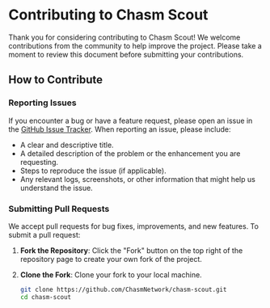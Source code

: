 # Contributing to Chasm Scout

Thank you for considering contributing to Chasm Scout!
We welcome contributions from the community to help improve the project.
Please take a moment to review this document before submitting your contributions.

## How to Contribute

### Reporting Issues

If you encounter a bug or have a feature request, please open an issue
in the [GitHub Issue Tracker](https://github.com/ChasmNetwork/chasm-scout/issues).
When reporting an issue, please include:

- A clear and descriptive title.
- A detailed description of the problem or the enhancement you are requesting.
- Steps to reproduce the issue (if applicable).
- Any relevant logs, screenshots, or other information that might help us understand the issue.

### Submitting Pull Requests

We accept pull requests for bug fixes, improvements, and new features. To submit a pull request:

1. **Fork the Repository**: Click the "Fork" button on the top right of the repository page to create your own fork of the project.

2. **Clone the Fork**: Clone your fork to your local machine.

   ```sh
   git clone https://github.com/ChasmNetwork/chasm-scout.git
   cd chasm-scout
   ```
